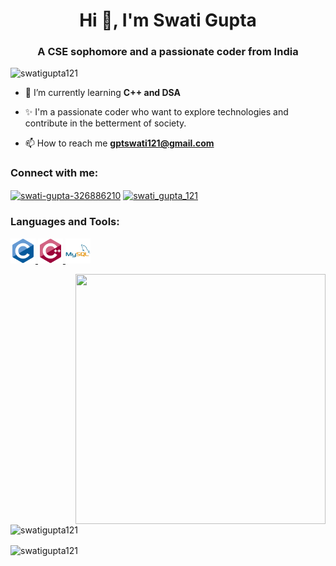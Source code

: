 <h1 align="center">Hi 👋, I'm Swati Gupta</h1>
<h3 align="center">A CSE sophomore and a passionate coder from India</h3>

<p align="left"> <img src="https://komarev.com/ghpvc/?username=swatigupta121&label=Profile%20views&color=0e75b6&style=flat" alt="swatigupta121" /> </p>

- 🌱 I’m currently learning **C++ and DSA**

- ✨ I'm a passionate coder who want to explore technologies and contribute in the betterment of society.

- 📫 How to reach me **gptswati121@gmail.com**

<h3 align="left">Connect with me:</h3>
<p align="left">
<a href="https://linkedin.com/in/swati-gupta-326886210" target="blank"><img align="center" src="https://raw.githubusercontent.com/rahuldkjain/github-profile-readme-generator/master/src/images/icons/Social/linked-in-alt.svg" alt="swati-gupta-326886210" height="30" width="40" /></a>
<a href="https://instagram.com/swati_gupta_121" target="blank"><img align="center" src="https://raw.githubusercontent.com/rahuldkjain/github-profile-readme-generator/master/src/images/icons/Social/instagram.svg" alt="swati_gupta_121" height="30" width="40" /></a>
</p>

<h3 align="left">Languages and Tools:</h3>
<p align="left"> <a href="https://www.cprogramming.com/" target="_blank"> <img src="https://raw.githubusercontent.com/devicons/devicon/master/icons/c/c-original.svg" alt="c" width="40" height="40"/> </a> <a href="https://www.w3schools.com/cpp/" target="_blank"> <img src="https://raw.githubusercontent.com/devicons/devicon/master/icons/cplusplus/cplusplus-original.svg" alt="cplusplus" width="40" height="40"/> </a> <a href="https://www.mysql.com/" target="_blank"> <img src="https://raw.githubusercontent.com/devicons/devicon/master/icons/mysql/mysql-original-wordmark.svg" alt="mysql" width="40" height="40"/> </a> </p>
<div align="center">

<p><img align="right" src="https://media.giphy.com/media/VEhpX9lshFoFHNS563/giphy.gif" width="400" height="400" /></p>
</div>

<p>&nbsp;<img align="center" src="https://github-readme-stats.vercel.app/api?username=swatigupta121&show_icons=true&locale=en" alt="swatigupta121" /></p>


<p><img align="center" src="https://github-readme-streak-stats.herokuapp.com/?user=swatigupta121&" alt="swatigupta121" /></p>
